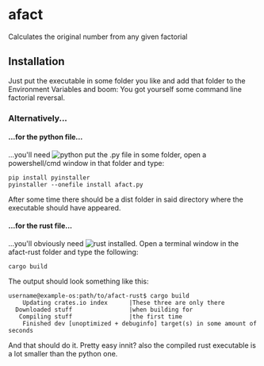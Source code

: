 # afact
Calculates the original number from any given factorial

## Installation
Just put the executable in some folder you like and add that folder to the Environment Variables and boom: You got yourself some command line factorial reversal.

### Alternatively...
#### ...for the python file...
...you'll need ![python](python.org/downloads) put the .py file in some folder, open a powershell/cmd window in that folder and type:
```
pip install pyinstaller
pyinstaller --onefile install afact.py
```
After some time there should be a dist folder in said directory where the executable should have appeared.

#### ...for the rust file...
...you'll obviously need ![rust](https://www.rust-lang.org/tools/install) installed.
Open a terminal window in the afact-rust folder and type the following:
```
cargo build
```
The output should look something like this:
```
username@example-os:path/to/afact-rust$ cargo build
    Updating crates.io index      |These three are only there 
  Downloaded stuff                |when building for
   Compiling stuff                |the first time
    Finished dev [unoptimized + debuginfo] target(s) in some amount of seconds
```
And that should do it. Pretty easy innit? also the compiled rust executable is a lot smaller than the python one.

